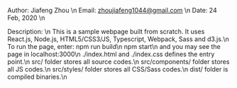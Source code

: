 Author: Jiafeng Zhou \n
Email: zhoujiafeng1044@gmail.com \n
Date: 24 Feb, 2020 \n

Description: \n
    This is a sample webpage built from scratch. It uses React.js, Node.js, HTML5/CSS3/JS, Typescript, Webpack, Sass and d3.js.\n
    To run the page, enter: npm run build\n npm start\n and you may see the page in localhost:3000\n ./index.html and ./index.css defines the entry point.\n
    src/ folder stores all source codes.\n
    src/components/ folder stores all JS codes.\n
    src/styles/ folder stores all CSS/Sass codes.\n
    dist/ folder is compiled binaries.\n